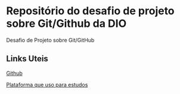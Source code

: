 # Repositório do desafio de projeto sobre Git/Github da DIO
Desafio de Projeto sobre Git/GitHub

## Links Uteis

[Github](https://github.com/FilipeOlimpio/)

[Plataforma que uso para estudos](https://www.dio.me/en)
